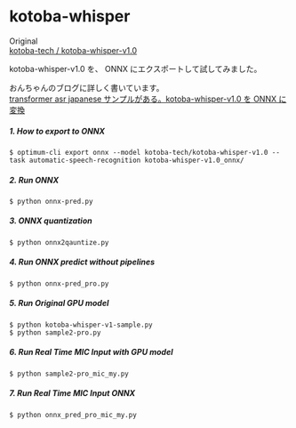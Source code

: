 # kotoba-whisper  

  Original  
  [kotoba-tech / kotoba-whisper-v1.0](https://huggingface.co/kotoba-tech/kotoba-whisper-v1.0)  

  kotoba-whisper-v1.0 を、 ONNX にエクスポートして試してみました。  

  おんちゃんのブログに詳しく書いています。  
  [transformer asr japanese サンプルがある。kotoba-whisper-v1.0 を ONNX に変換](http://www.netosa.com/blog/2024/07/transformer-asr-japanese.html)  

##### 1. How to export to ONNX    
    $ optimum-cli export onnx --model kotoba-tech/kotoba-whisper-v1.0 --task automatic-speech-recognition kotoba-whisper-v1.0_onnx/   

##### 2. Run ONNX    
    $ python onnx-pred.py  

##### 3. ONNX quantization  
    $ python onnx2qauntize.py  

##### 4. Run ONNX predict without pipelines  
    $ python onnx-pred_pro.py  

##### 5. Run Original GPU model  
    $ python kotoba-whisper-v1-sample.py  
    $ python sample2-pro.py  

##### 6. Run Real Time MIC Input with GPU model  
    $ python sample2-pro_mic_my.py  

##### 7. Run Real Time MIC Input ONNX  
    $ python onnx_pred_pro_mic_my.py  
    
